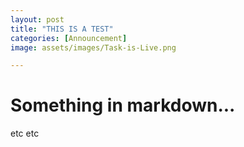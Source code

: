 ```yaml
---
layout: post
title: "THIS IS A TEST"
categories: [Announcement]
image: assets/images/Task-is-Live.png

---
```



# Something in markdown... 

etc etc

